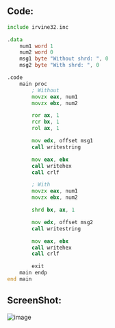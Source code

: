 ## Code:

```asm
include irvine32.inc

.data
    num1 word 1
    num2 word 0
    msg1 byte "Without shrd: ", 0
    msg2 byte "With shrd: ", 0

.code
    main proc
        ; Without
        movzx eax, num1
        movzx ebx, num2

        ror ax, 1
        rcr bx, 1
        rol ax, 1

        mov edx, offset msg1
        call writestring

        mov eax, ebx
        call writehex
        call crlf

        ; With
        movzx eax, num1
        movzx ebx, num2

        shrd bx, ax, 1

        mov edx, offset msg2
        call writestring

        mov eax, ebx
        call writehex
        call crlf

        exit
    main endp
end main
```

## ScreenShot:

![image](https://github.com/user-attachments/assets/584680d0-ab7b-4f63-87ee-0ef5a481f5a4)
